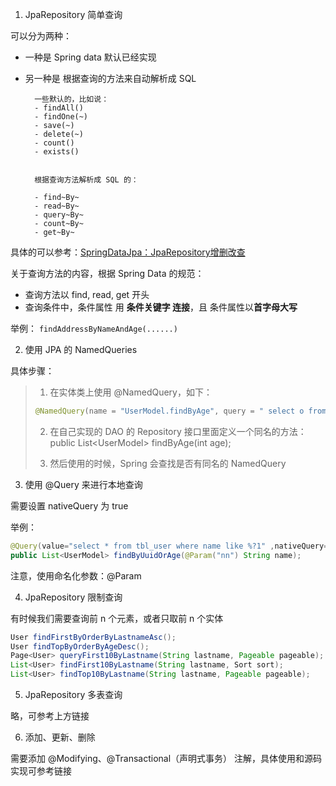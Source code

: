1. JpaRepository 简单查询

可以分为两种：
- 一种是 Spring data 默认已经实现
- 另一种是 根据查询的方法来自动解析成 SQL

		一些默认的，比如说：
		- findAll()
		- findOne(~)
		- save(~)
		- delete(~)
		- count()
		- exists()


		根据查询方法解析成 SQL 的：

		- find~By~
		- read~By~
		- query~By~
		- count~By~
		- get~By~

具体的可以参考：[SpringDataJpa：JpaRepository增删改查](https://blog.csdn.net/fly910905/article/details/78557110/)

关于查询方法的内容，根据 Spring Data 的规范：
- 查询方法以 find, read, get 开头
- 查询条件中，条件属性 用 **条件关键字 连接**，且 条件属性以**首字母大写**

举例： `findAddressByNameAndAge(......)`

2. 使用 JPA 的 NamedQueries

具体步骤：

> 1. 在实体类上使用 @NamedQuery，如下：
> ```java
> @NamedQuery(name = "UserModel.findByAge", query = " select o from UserModel o where o.age >= ?")
> ```
> 2. 在自己实现的 DAO 的 Repository 接口里面定义一个同名的方法：public List\<UserModel> findByAge(int age);
> 
> 3. 然后使用的时候，Spring 会查找是否有同名的 NamedQuery

3. 使用 @Query 来进行本地查询

需要设置 nativeQuery 为 true

举例：

```java
@Query(value="select * from tbl_user where name like %?1" ,nativeQuery=true)
public List<UserModel> findByUuidOrAge(@Param("nn") String name);
```

注意，使用命名化参数：@Param

4. JpaRepository 限制查询

有时候我们需要查询前 n 个元素，或者只取前 n 个实体

```java
User findFirstByOrderByLastnameAsc();
User findTopByOrderByAgeDesc();
Page<User> queryFirst10ByLastname(String lastname, Pageable pageable);
List<User> findFirst10ByLastname(String lastname, Sort sort);
List<User> findTop10ByLastname(String lastname, Pageable pageable);
```

5. JpaRepository 多表查询

略，可参考上方链接

6. 添加、更新、删除

需要添加 @Modifying、@Transactional（声明式事务） 注解，具体使用和源码实现可参考链接

